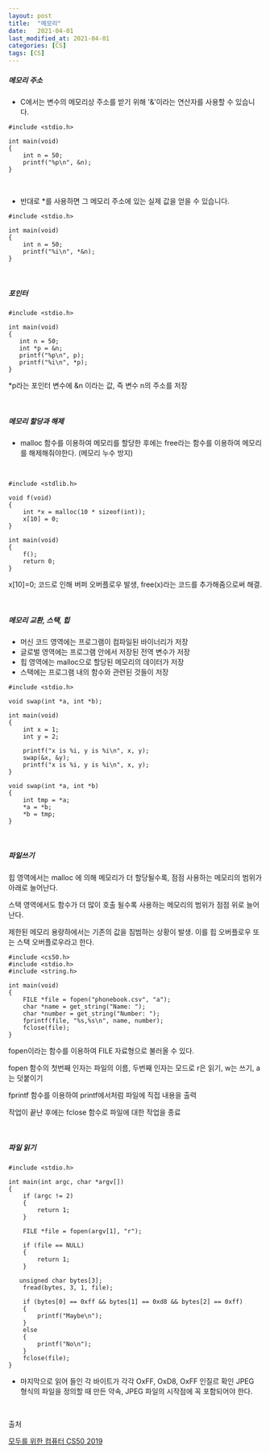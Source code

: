 ```yaml
---
layout: post
title:  "메모리"
date:   2021-04-01
last_modified_at: 2021-04-01
categories: [CS]
tags: [CS]
---
```


##### 메모리 주소

- C에서는 변수의 메모리상 주소를 받기 위해 '&'이라는 연산자를 사용할 수 있습니다.
```
#include <stdio.h>

int main(void)
{
    int n = 50;
    printf("%p\n", &n);
}
```

<br/>

- 반대로 *를 사용하면 그 메모리 주소에 있는 실제 값을 얻을 수 있습니다.
```
#include <stdio.h>

int main(void)
{
    int n = 50;
    printf("%i\n", *&n);
}
```

<br/>

##### 포인터

```
#include <stdio.h>

int main(void)
{
   int n = 50;
   int *p = &n;
   printf("%p\n", p);
   printf("%i\n", *p);
}
```

*p라는 포인터 변수에 &n 이라는 값, 즉 변수 n의 주소를 저장

<br/>

##### 메모리 할당과 해제

- malloc 함수를 이용하여 메모리를 할당한 후에는 free라는 함수를 이용하여 메모리를 해제해줘야한다.
  (메모리 누수 방지)
  
<br/>

```
#include <stdlib.h>

void f(void)
{
    int *x = malloc(10 * sizeof(int));
    x[10] = 0;
}

int main(void)
{
    f();
    return 0;
}
```

x[10]=0; 코드로 인해 버퍼 오버플로우 발생, free(x)라는 코드를 추가해줌으로써 해결.

<br/>

##### 메모리 교환, 스택, 힙

- 머신 코드 영역에는 프로그램이 컴파일된 바이너리가 저장
- 글로벌 영역에는 프로그램 안에서 저장된 전역 변수가 저장
- 힙 영역에는 malloc으로 할당된 메모리의 데이터가 저장
- 스택에는 프로그램 내의 함수와 관련된 것들이 저장

```
#include <stdio.h>

void swap(int *a, int *b);

int main(void)
{
    int x = 1;
    int y = 2;

    printf("x is %i, y is %i\n", x, y);
    swap(&x, &y);
    printf("x is %i, y is %i\n", x, y);
}

void swap(int *a, int *b)
{
    int tmp = *a;
    *a = *b;
    *b = tmp;
}
```

<br/>

##### 파일쓰기

힙 영역에서는 malloc 에 의해 메모리가 더 할당될수록, 점점 사용하는 메모리의 범위가 아래로
늘어난다.

스택 영역에서도 함수가 더 많이 호출 될수록 사용하는 메모리의 범위가 점점 위로 늘어난다.

제한된 메모리 용량하에서는 기존의 값을 침범하는 상황이 발생. 이를 힙 오버플로우 또는 스택 오버플로우라고 한다.

```
#include <cs50.h>
#include <stdio.h>
#include <string.h>

int main(void)
{
    FILE *file = fopen("phonebook.csv", "a");
    char *name = get_string("Name: ");
    char *number = get_string("Number: ");
    fprintf(file, "%s,%s\n", name, number);
    fclose(file);
}
```

fopen이라는 함수를 이용하여 FILE 자료형으로 불러올 수 있다.

fopen 함수의 첫번째 인자는 파일의 이름, 두번째 인자는 모드로 r은 읽기, w는 쓰기, a는 덧붙이기

fprintf 함수를 이용하여 printf에서처럼 파일에 직접 내용을 출력

작업이 끝난 후에는 fclose 함수로 파일에 대한 작업을 종료

<br/>

##### 파일 읽기

```
#include <stdio.h>

int main(int argc, char *argv[])
{
    if (argc != 2)
    {
        return 1;
    }

    FILE *file = fopen(argv[1], "r");

    if (file == NULL)
    {
        return 1;
    }
 
   unsigned char bytes[3];
    fread(bytes, 3, 1, file);

    if (bytes[0] == 0xff && bytes[1] == 0xd8 && bytes[2] == 0xff)
    {
        printf("Maybe\n");
    }
    else
    {
        printf("No\n");
    }
    fclose(file);
}
```

- 마지막으로 읽어 들인 각 바이트가 각각 OxFF, OxD8, OxFF 인질르 확인
JPEG 형식의 파일을 정의할 때 만든 약속, JPEG 파일의 시작점에 꼭 포함되어야 한다.

<br/>

출처

[모두를 위한 컴퓨터 CS50 2019](https://www.boostcourse.org/cs112/lecture/119027?isDesc=false)
